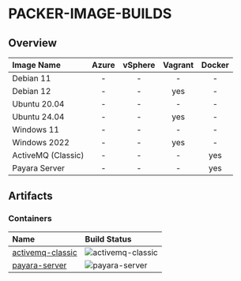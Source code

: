 # PACKER-IMAGE-BUILDS

## Overview

| Image Name         | Azure | vSphere | Vagrant | Docker |
| :--                | :-:   | :-:     | :-:     | :-:    |
| Debian 11          | -     | -       | -       | -      |
| Debian 12          | -     | -       | yes     | -      |
| Ubuntu 20.04       | -     | -       | -       | -      |
| Ubuntu 24.04       | -     | -       | yes     | -      |
| Windows 11         | -     | -       | -       | -      |
| Windows 2022       | -     | -       | yes     | -      |
| ActiveMQ (Classic) | -     | -       | -       | yes    |
| Payara Server      | -     | -       | -       | yes    |

## Artifacts

### Containers

| Name | Build Status |
| :--  | :--          |
| [activemq-classic](https://github.com/kred-no/packer-image-builds/pkgs/container/packer-image-builds%2Factivemq-classic) | ![activemq-classic](https://img.shields.io/github/actions/workflow/status/kred-no/packer-image-builds/build-container-activemq-classic.yml) |
| [payara-server](https://github.com/kred-no/packer-image-builds/pkgs/container/packer-image-builds%2Fpayara-server)       | ![payara-server](https://img.shields.io/github/actions/workflow/status/kred-no/packer-image-builds/build-container-payara-server.yml)       |

